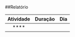 
##Relatório


Atividade  | Duração   | Dia   
:---------:| :-------: | :-------:
****       |           |  
